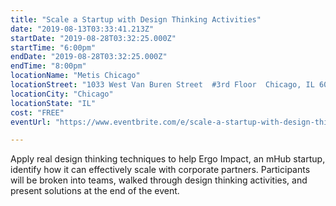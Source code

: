 ```yaml
---
title: "Scale a Startup with Design Thinking Activities"
date: "2019-08-13T03:33:41.213Z"
startDate: "2019-08-28T03:32:25.000Z"
startTime: "6:00pm"
endDate: "2019-08-28T03:32:25.000Z"
endTime: "8:00pm"
locationName: "Metis Chicago"
locationStreet: "1033 West Van Buren Street  #3rd Floor  Chicago, IL 60607"
locationCity: "Chicago"
locationState: "IL"
cost: "FREE"
eventUrl: "https://www.eventbrite.com/e/scale-a-startup-with-design-thinking-activities-tickets-68908510209"

---
```


Apply real design thinking techniques to help Ergo Impact, an mHub startup, identify how it can effectively scale with corporate partners. Participants will be broken into teams, walked through design thinking activities, and present solutions at the end of the event. 

